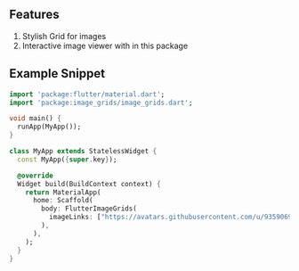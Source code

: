 ## Features

1. Stylish Grid for images
2. Interactive image viewer with in this package


## Example Snippet

```dart
import 'package:flutter/material.dart';
import 'package:image_grids/image_grids.dart';

void main() {
  runApp(MyApp());
}

class MyApp extends StatelessWidget {
  const MyApp({super.key});

  @override
  Widget build(BuildContext context) {
    return MaterialApp(
      home: Scaffold(
        body: FlutterImageGrids(
          imageLinks: ["https://avatars.githubusercontent.com/u/93590694"],
        ),
      ),
    );
  }
}

```
